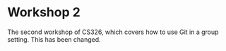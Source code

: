 # Workshop 2

The second workshop of CS326, which covers how to use Git in a group setting.
This has been changed.

